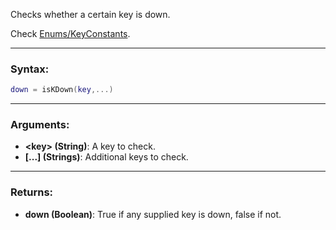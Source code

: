 Checks whether a certain key is down.

Check [Enums/KeyConstants](../Enums/KeyConstants.md).

---

### Syntax:
```lua
down = isKDown(key,...)
```

---

### Arguments:

* **<key\> (String)**: A key to check.
* **[...] (Strings)**: Additional keys to check.

---

### Returns:

* **down (Boolean)**: True if any supplied key is down, false if not.